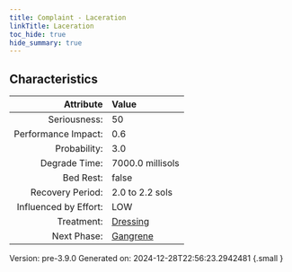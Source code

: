 ```yaml
---
title: Complaint - Laceration
linkTitle: Laceration
toc_hide: true
hide_summary: true
---
```


## Characteristics

| Attribute      | Value |
|--------:|:------|
|Seriousness:|50|
|Performance Impact:|0.6|
|Probability:|3.0|
|Degrade Time:|7000.0 millisols|
|Bed Rest:|false|
|Recovery Period:|2.0 to 2.2 sols|
|Influenced by Effort:|LOW|
|Treatment:|[Dressing](/docs/definitions/treatment/dressing)|
|Next Phase:|[Gangrene](/docs/definitions/complaint/gangrene)|
 

Version: pre-3.9.0 Generated on: 2024-12-28T22:56:23.2942481
{.small }